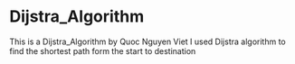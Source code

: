 # Dijstra_Algorithm
This is a Dijstra_Algorithm by Quoc Nguyen Viet
I used Dijstra algorithm to find the shortest path form the start to destination
